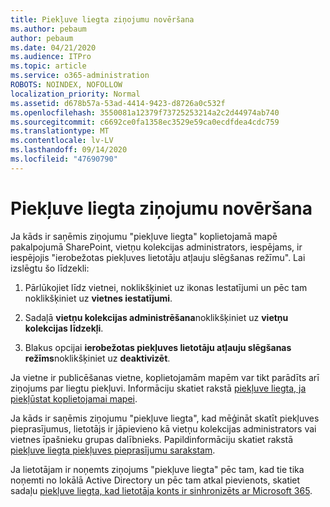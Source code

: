 ```yaml
---
title: Piekļuve liegta ziņojumu novēršana
ms.author: pebaum
author: pebaum
ms.date: 04/21/2020
ms.audience: ITPro
ms.topic: article
ms.service: o365-administration
ROBOTS: NOINDEX, NOFOLLOW
localization_priority: Normal
ms.assetid: d678b57a-53ad-4414-9423-d8726a0c532f
ms.openlocfilehash: 3550081a12379f73725253214a2c2d44974ab740
ms.sourcegitcommit: c6692ce0fa1358ec3529e59ca0ecdfdea4cdc759
ms.translationtype: MT
ms.contentlocale: lv-LV
ms.lasthandoff: 09/14/2020
ms.locfileid: "47690790"
---
```

# <a name="troubleshoot-access-denied-messages"></a>Piekļuve liegta ziņojumu novēršana

Ja kāds ir saņēmis ziņojumu "piekļuve liegta" koplietojamā mapē pakalpojumā SharePoint, vietņu kolekcijas administrators, iespējams, ir iespējojis "ierobežotas piekļuves lietotāju atļauju slēgšanas režīmu". Lai izslēgtu šo līdzekli: 
  
1. Pārlūkojiet līdz vietnei, noklikšķiniet uz ikonas Iestatījumi un pēc tam noklikšķiniet uz **vietnes iestatījumi**.
    
2. Sadaļā **vietņu kolekcijas administrēšana**noklikšķiniet uz **vietņu kolekcijas līdzekļi**.
    
3. Blakus opcijai **ierobežotas piekļuves lietotāju atļauju slēgšanas režīms**noklikšķiniet uz **deaktivizēt**.
    
Ja vietne ir publicēšanas vietne, koplietojamām mapēm var tikt parādīts arī ziņojums par liegtu piekļuvi. Informāciju skatiet rakstā [piekļuve liegta, ja piekļūstat koplietojamai mapei](https://go.microsoft.com/fwlink/?linkid=2004317).
  
Ja kāds ir saņēmis ziņojumu "piekļuve liegta", kad mēģināt skatīt piekļuves pieprasījumus, lietotājs ir jāpievieno kā vietņu kolekcijas administrators vai vietnes īpašnieku grupas dalībnieks. Papildinformāciju skatiet rakstā [piekļuve liegta piekļuves pieprasījumu sarakstam](https://go.microsoft.com/fwlink/?linkid=2004220).
  
Ja lietotājam ir noņemts ziņojums "piekļuve liegta" pēc tam, kad tie tika noņemti no lokālā Active Directory un pēc tam atkal pievienots, skatiet sadaļu [piekļuve liegta, kad lietotāja konts ir sinhronizēts ar Microsoft 365](https://go.microsoft.com/fwlink/?linkid=2004318).
  


